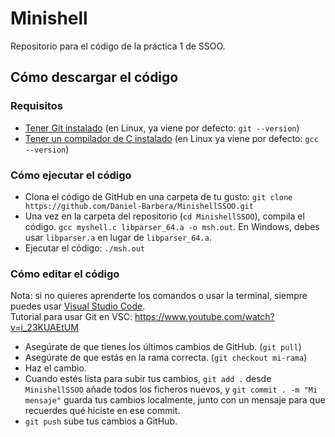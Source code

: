 # Minishell

Repositorio para el código de la práctica 1 de SSOO.

## Cómo descargar el código
### Requisitos

- [Tener Git instalado](https://git-scm.com/downloads) (en Linux, ya viene por defecto: ``git --version``)
- [Tener un compilador de C instalado](https://gcc.gnu.org/) (en Linux ya viene por defecto: ``gcc --version``)

### Cómo ejecutar el código

- Clona el código de GitHub en una carpeta de tu gusto: ``git clone https://github.com/Daniel-Barbera/MinishellSSOO.git``
- Una vez en la carpeta del repositorio (``cd MinishellSSOO``), compila el código. ``gcc myshell.c libparser_64.a -o msh.out``. En Windows, debes usar ``libparser.a`` en lugar de ``libparser_64.a``.
- Ejecutar el código: ``./msh.out``

### Cómo editar el código

Nota: si no quieres aprenderte los comandos o usar la terminal, siempre puedes usar [Visual Studio Code](https://code.visualstudio.com/).<br>
Tutorial para usar Git en VSC: https://www.youtube.com/watch?v=i_23KUAEtUM

- Asegúrate de que tienes los últimos cambios de GitHub. (``git pull``)
- Asegúrate de que estás en la rama correcta. (``git checkout mi-rama``)
- Haz el cambio.
- Cuando estés lista para subir tus cambios, ``git add .`` desde ``MinishellSSOO`` añade todos los ficheros nuevos, y ``git commit . -m "Mi mensaje"`` guarda tus cambios localmente, junto con un mensaje para que recuerdes qué hiciste en ese commit.
- ``git push`` sube tus cambios a GitHub.